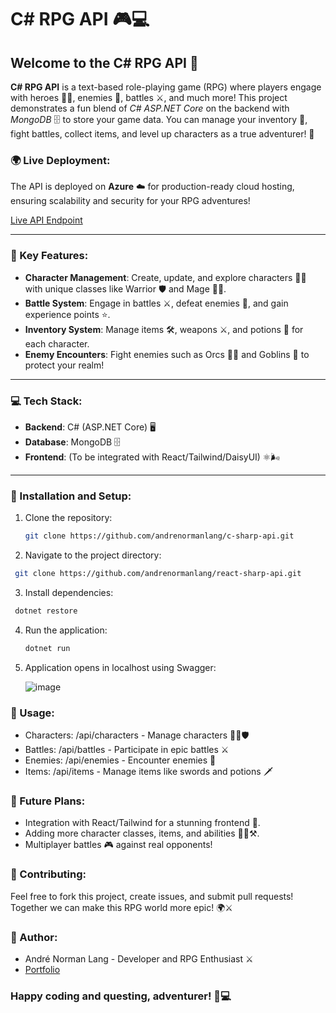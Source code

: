 # C# RPG API 🎮💻

## Welcome to the C# RPG API 🎉

**C# RPG API** is a text-based role-playing game (RPG) where players engage with heroes 🦸‍♂️, enemies 🐉, battles ⚔️, and much more! This project demonstrates a fun blend of *C# ASP.NET Core* on the backend with *MongoDB* 🗄️ to store your game data. You can manage your inventory 🎒, fight battles, collect items, and level up characters as a true adventurer! 🚀

### 🌍 Live Deployment:
The API is deployed on **Azure** ☁️ for production-ready cloud hosting, ensuring scalability and security for your RPG adventures!

[Live API Endpoint](https://csharprpgapp.azurewebsites.net/api/)

---

### 🌟 Key Features:
- **Character Management**: Create, update, and explore characters 🦸‍♀️ with unique classes like Warrior 🛡️ and Mage 🧙‍♂️.
- **Battle System**: Engage in battles ⚔️, defeat enemies 🐲, and gain experience points ⭐.
- **Inventory System**: Manage items 🛠️, weapons ⚔️, and potions 🧪 for each character.
- **Enemy Encounters**: Fight enemies such as Orcs 🧟‍♂️ and Goblins 👺 to protect your realm!

---

### 💻 Tech Stack:
- **Backend**: C# (ASP.NET Core) 🖥️
- **Database**: MongoDB 🗄️
- **Frontend**: (To be integrated with React/Tailwind/DaisyUI) ⚛️🌬️

---

### 🔧 Installation and Setup:
1. Clone the repository:
   ```bash
   git clone https://github.com/andrenormanlang/c-sharp-api.git
   ```

2. Navigate to the project directory:
  ```bash
   git clone https://github.com/andrenormanlang/react-sharp-api.git
   ```
   
3. Install dependencies:
  ```powershell
   dotnet restore
   ```
   

4. Run the application:
    ```powershell
   dotnet run
   ```
5. Application opens in localhost using Swagger:

   ![image](https://github.com/user-attachments/assets/5adc0731-0bb3-4fbb-96e1-21ee2852442c)

### 📝 Usage:
- Characters: /api/characters - Manage characters 🧙‍♂️🛡️
- Battles: /api/battles - Participate in epic battles ⚔️
- Enemies: /api/enemies - Encounter enemies 👾
- Items: /api/items - Manage items like swords and potions 🗡️

### 🚀 Future Plans:
- Integration with React/Tailwind for a stunning frontend 🌈.
- Adding more character classes, items, and abilities 🧙‍♀️⚒️.
- Multiplayer battles 🎮 against real opponents!

### 🤝 Contributing:
Feel free to fork this project, create issues, and submit pull requests! Together we can make this RPG world more epic! 🌍⚔️
  
### 👾 Author:
- André Norman Lang - Developer and RPG Enthusiast ⚔️
- [Portfolio](https://anl-portfolio.vercel.app/)

### Happy coding and questing, adventurer! 🏹💻



      
